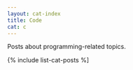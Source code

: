 ```yaml
---
layout: cat-index
title: Code
cat: c
---
```


Posts about programming-related topics.

{% include list-cat-posts %]
